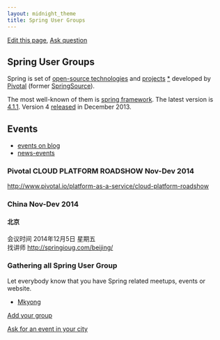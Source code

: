 ```yaml
---
layout: midnight_theme
title: Spring User Groups
---
```


[Edit this page](https://github.com/spring-ug/spring-ug.github.io/edit/master/index.md),
[Ask question](https://github.com/spring-ug/spring-ug.github.io/issues)

## Spring User Groups

Spring is set of [open-source technologies](http://www.gopivotal.com/oss)
 and [projects](http://spring.io/projects) [*](https://github.com/spring-projects/)
 developed by [Pivotal](http://www.gopivotal.com/) (former [SpringSource](http://en.wikipedia.org/wiki/SpringSource)).

The most well-known of them is [spring framework](https://github.com/spring-projects/spring-framework).
The latest version is [4.1.1](http://mvnrepository.com/artifact/org.springframework/spring-core).
Version 4 [released](http://spring.io/blog/2013/12/12/announcing-spring-framework-4-0-ga-release) in December 2013. 

## Events

- [events on blog](http://blog.gopivotal.com/tag/events)
- [news-events](http://www.gopivotal.com/news-events)

### Pivotal  CLOUD PLATFORM  ROADSHOW  Nov-Dev 2014

<http://www.pivotal.io/platform-as-a-service/cloud-platform-roadshow>

### China Nov-Dev 2014

<!--
#### 上海

会议时间	2014年11月13日 星期四  
会议地点	上海金茂君悦酒店  
[报名](http://connect.pivotal.io/APJ_Event_CN_Shanghai-Paas-User-Summit_Registration.html?ref=http://springioug.com/)

#### 深圳

会议时间	2014年11月14日 星期五  
会议地点	深圳金茂JW万豪酒店  
[报名](http://connect.pivotal.io/APJ_Event_CN_Shenzhen-Paas-User-Summit_Registration.html?ref=http://springioug.com/)
-->

#### 北京

会议时间	2014年12月5日 星期五  
找讲师 <http://springioug.com/beijing/>

<!--
[![](http://spring-ug.github.io/beijing/img/events/TianAnMen-600x78-Beijing-Spring-UG-event-2014-04-12.jpg)](http://springioug.com/beijing/)
-->

### Gathering all Spring User Group

Let everybody know that you have Spring related meetups, events  or website.

- [Mkyong](http://www.mkyong.com/tutorials/spring-tutorials/)

[Add your group](https://github.com/spring-ug/spring-ug.github.io/edit/master/index.md)

[Ask for an event in your city](https://github.com/spring-ug/spring-ug.github.io/issues/)
 
<!--
Next event will be on Aug 23th, Saturday 2:00 PM, in ThoughtWorks Office
-->
